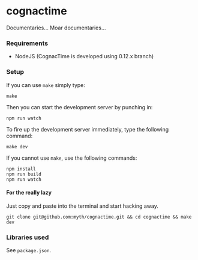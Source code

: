 # cognactime
Documentaries... Moar documentaries...

### Requirements

* NodeJS (CognacTime is developed using 0.12.x branch)

### Setup

If you can use `make` simply type:

```
make
```

Then you can start the development server by punching in:

```
npm run watch
```

To fire up the development server immediately, type the following command:

```
make dev
```

If you cannot use `make`, use the following commands:

```
npm install
npm run build
npm run watch
```

#### For the really lazy

Just copy and paste into the terminal and start hacking away.

```
git clone git@github.com:myth/cognactime.git && cd cognactime && make dev
```

### Libraries used

See `package.json`.
